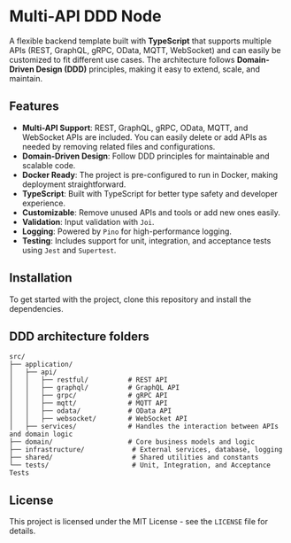 # Multi-API DDD Node

A flexible backend template built with **TypeScript** that supports multiple APIs (REST, GraphQL, gRPC, OData, MQTT, WebSocket) and can easily be customized to fit different use cases. The architecture follows **Domain-Driven Design (DDD)** principles, making it easy to extend, scale, and maintain.

## Features

- **Multi-API Support**: REST, GraphQL, gRPC, OData, MQTT, and WebSocket APIs are included. You can easily delete or add APIs as needed by removing related files and configurations.
- **Domain-Driven Design**: Follow DDD principles for maintainable and scalable code.
- **Docker Ready**: The project is pre-configured to run in Docker, making deployment straightforward.
- **TypeScript**: Built with TypeScript for better type safety and developer experience.
- **Customizable**: Remove unused APIs and tools or add new ones easily.
- **Validation**: Input validation with `Joi`.
- **Logging**: Powered by `Pino` for high-performance logging.
- **Testing**: Includes support for unit, integration, and acceptance tests using `Jest` and `Supertest`.

## Installation

To get started with the project, clone this repository and install the dependencies.

## DDD architecture folders
```plaintext
src/
├── application/
│   ├── api/
│   │   ├── restful/          # REST API
│   │   ├── graphql/          # GraphQL API
│   │   ├── grpc/             # gRPC API
│   │   ├── mqtt/             # MQTT API
│   │   ├── odata/            # OData API
│   │   ├── websocket/        # WebSocket API
│   ├── services/             # Handles the interaction between APIs and domain logic
├── domain/                   # Core business models and logic
├── infrastructure/            # External services, database, logging
├── shared/                    # Shared utilities and constants
└── tests/                     # Unit, Integration, and Acceptance Tests
```

## License
This project is licensed under the MIT License - see the `LICENSE` file for details.
